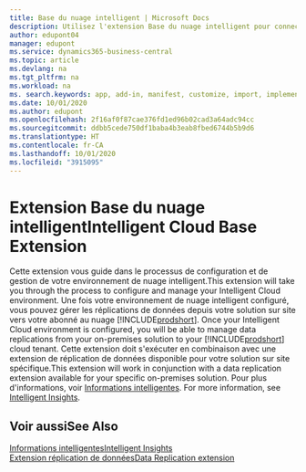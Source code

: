 ```yaml
---
title: Base du nuage intelligent | Microsoft Docs
description: Utilisez l'extension Base du nuage intelligent pour connecter votre solution sur site à Business Central en ligne.
author: edupont04
manager: edupont
ms.service: dynamics365-business-central
ms.topic: article
ms.devlang: na
ms.tgt_pltfrm: na
ms.workload: na
ms. search.keywords: app, add-in, manifest, customize, import, implement
ms.date: 10/01/2020
ms.author: edupont
ms.openlocfilehash: 2f16af0f87cae376fd1ed96b02cad3a64adc94cc
ms.sourcegitcommit: ddbb5cede750df1baba4b3eab8fbed6744b5b9d6
ms.translationtype: HT
ms.contentlocale: fr-CA
ms.lasthandoff: 10/01/2020
ms.locfileid: "3915095"
---
```

# <a name="intelligent-cloud-base-extension"></a><span data-ttu-id="c8d00-103">Extension Base du nuage intelligent</span><span class="sxs-lookup"><span data-stu-id="c8d00-103">Intelligent Cloud Base Extension</span></span>

<span data-ttu-id="c8d00-104">Cette extension vous guide dans le processus de configuration et de gestion de votre environnement de nuage intelligent.</span><span class="sxs-lookup"><span data-stu-id="c8d00-104">This extension will take you through the process to configure and manage your Intelligent Cloud environment.</span></span><span data-ttu-id="c8d00-105"> Une fois votre environnement de nuage intelligent configuré, vous pouvez gérer les réplications de données depuis votre solution sur site vers votre abonné au nuage [!INCLUDE[prodshort](includes/prodshort.md)].</span><span class="sxs-lookup"><span data-stu-id="c8d00-105"> Once your Intelligent Cloud environment is configured, you will be able to manage data replications from your on-premises solution to your [!INCLUDE[prodshort](includes/prodshort.md)] cloud tenant.</span></span> <span data-ttu-id="c8d00-106">Cette extension doit s'exécuter en combinaison avec une extension de réplication de données disponible pour votre solution sur site spécifique.</span><span class="sxs-lookup"><span data-stu-id="c8d00-106">This extension will work in conjunction with a data replication extension available for your specific on-premises solution.</span></span><span data-ttu-id="c8d00-107"> Pour plus d'informations, voir [Informations intelligentes](about-intelligent-cloud.md).</span><span class="sxs-lookup"><span data-stu-id="c8d00-107"> For more information, see [Intelligent Insights](about-intelligent-cloud.md).</span></span>  

## <a name="see-also"></a><span data-ttu-id="c8d00-108">Voir aussi</span><span class="sxs-lookup"><span data-stu-id="c8d00-108">See Also</span></span>

[<span data-ttu-id="c8d00-109">Informations intelligentes</span><span class="sxs-lookup"><span data-stu-id="c8d00-109">Intelligent Insights</span></span>](about-intelligent-cloud.md)  
[<span data-ttu-id="c8d00-110">Extension réplication de données</span><span class="sxs-lookup"><span data-stu-id="c8d00-110">Data Replication extension</span></span>](ui-extensions-data-replication.md)  
